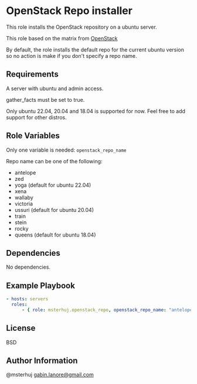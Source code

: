 OpenStack Repo installer
=========

This role installs the OpenStack repository on a ubuntu server.

This role based on the matrix from [OpenStack](https://docs.openstack.org/install-guide/environment-packages-ubuntu.html)

By default, the role installs the default repo for the current ubuntu version so no action is make if you don't specify a repo name.

Requirements
------------

A server with ubuntu and admin access.

gather_facts must be set to true.

Only ubuntu 22.04, 20.04 and 18.04 is supported for now. Feel free to add support for other distros.

Role Variables
--------------

Only one variable is needed: `openstack_repo_name`

Repo name can be one of the following:

- antelope
- zed
- yoga (default for ubuntu 22.04)
- xena
- wallaby
- victoria
- ussuri (default for ubuntu 20.04)
- train
- stein
- rocky
- queens (default for ubuntu 18.04)

Dependencies
------------

No dependencies.

Example Playbook
----------------

```yaml
- hosts: servers
  roles:
      - { role: msterhuj.openstack_repo, openstack_repo_name: "antelope" }
```

License
-------

BSD

Author Information
------------------

@msterhuj <gabin.lanore@gmail.com>
